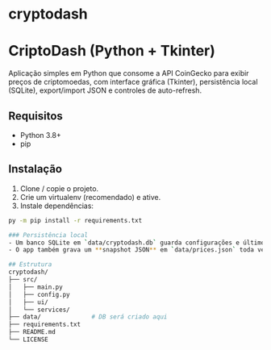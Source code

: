 # cryptodash
# CriptoDash (Python + Tkinter)

Aplicação simples em Python que consome a API CoinGecko para exibir preços de criptomoedas,
com interface gráfica (Tkinter), persistência local (SQLite), export/import JSON e controles
de auto-refresh.

## Requisitos
- Python 3.8+
- pip

## Instalação
1. Clone / copie o projeto.
2. Crie um virtualenv (recomendado) e ative.
3. Instale dependências:
```bash
py -m pip install -r requirements.txt

### Persistência local
- Um banco SQLite em `data/cryptodash.db` guarda configurações e últimos preços.
- O app também grava um **snapshot JSON** em `data/prices.json` toda vez que obtém preços (útil como cache ou para inspeção).

## Estrutura
cryptodash/
├── src/
│   ├── main.py
│   ├── config.py
│   ├── ui/
│   └── services/
├── data/              # DB será criado aqui
├── requirements.txt
├── README.md
└── LICENSE


